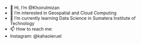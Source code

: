 - 👋 Hi, I’m @Khoirulmizan
- 👀 I’m interested in Geospatial and Cloud Computing
- 🌱 I’m currently learning Data Science in Sumatera Institute of Technology
- 📫 How to reach me:
- Instagram: @kahaoieruel

<!---
Khoirulmizan/Khoirulmizan is a ✨ special ✨ repository because its `README.md` (this file) appears on your GitHub profile.
You can click the Preview link to take a look at your changes.
--->
